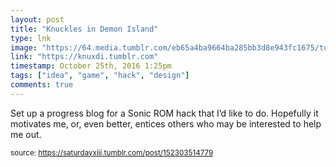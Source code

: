 ```yaml
---
layout: post
title: "Knuckles in Demon Island"
type: lnk
image: "https://64.media.tumblr.com/eb65a4ba9664ba285bb3d8e943fc1675/tumblr_ofm5y89jgz1vjpu7so1_r1_500.png"
link: "https://knuxdi.tumblr.com"
timestamp: October 25th, 2016 1:25pm
tags: ["idea", "game", "hack", "design"]
comments: true
---
```

Set up a progress blog for a Sonic ROM hack that I’d like to do.  Hopefully it motivates me, or, even better, entices others who may be interested to help me out.
  
<small>source: https://saturdayxiii.tumblr.com/post/152303514779</small>
